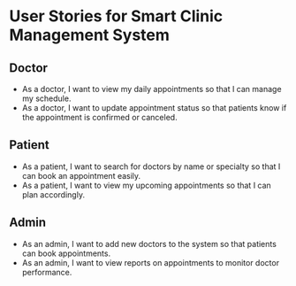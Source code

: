 # User Stories for Smart Clinic Management System

## Doctor
- As a doctor, I want to view my daily appointments so that I can manage my schedule.
- As a doctor, I want to update appointment status so that patients know if the appointment is confirmed or canceled.

## Patient
- As a patient, I want to search for doctors by name or specialty so that I can book an appointment easily.
- As a patient, I want to view my upcoming appointments so that I can plan accordingly.

## Admin
- As an admin, I want to add new doctors to the system so that patients can book appointments.
- As an admin, I want to view reports on appointments to monitor doctor performance.
